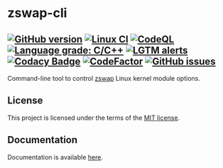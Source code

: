 # zswap-cli

[![GitHub version](https://img.shields.io/github/v/release/xvitaly/zswap-cli?sort=semver&color=brightgreen&logo=git&logoColor=white)](https://github.com/xvitaly/zswap-cli/releases)
[![Linux CI](https://github.com/xvitaly/zswap-cli/actions/workflows/linux.yml/badge.svg)](https://github.com/xvitaly/zswap-cli/actions/workflows/linux.yml)
[![CodeQL](https://github.com/xvitaly/zswap-cli/actions/workflows/codeql.yml/badge.svg)](https://github.com/xvitaly/zswap-cli/actions/workflows/codeql.yml)
[![Language grade: C/C++](https://img.shields.io/lgtm/grade/cpp/g/xvitaly/zswap-cli.svg?logo=lgtm&logoWidth=18)](https://lgtm.com/projects/g/xvitaly/zswap-cli/context:cpp)
[![LGTM alerts](https://img.shields.io/lgtm/alerts/g/xvitaly/zswap-cli.svg?logo=lgtm&logoWidth=18)](https://lgtm.com/projects/g/xvitaly/zswap-cli/alerts/)
[![Codacy Badge](https://app.codacy.com/project/badge/Grade/ac63a5d2c5664086952baf93f72085e9)](https://www.codacy.com/gh/xvitaly/zswap-cli/dashboard)
[![CodeFactor](https://www.codefactor.io/repository/github/xvitaly/zswap-cli/badge)](https://www.codefactor.io/repository/github/xvitaly/zswap-cli)
[![GitHub issues](https://img.shields.io/github/issues/xvitaly/zswap-cli.svg?label=issues&maxAge=180)](https://github.com/xvitaly/zswap-cli/issues)
---

Сommand-line tool to control [zswap](https://www.kernel.org/doc/html/latest/vm/zswap.html) Linux kernel module options.

## License

This project is licensed under the terms of the [MIT license](LICENSE).

## Documentation

Documentation is available [here](docs/README.md).
